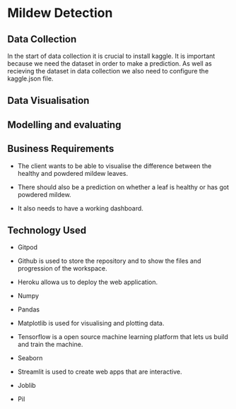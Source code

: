 # Mildew Detection

## Data Collection

In the start of data collection it is crucial to install kaggle. It is important because we need the dataset in order to make a prediction. As well as recieving the dataset in data collection we also need to configure the kaggle.json file.

## Data Visualisation

## Modelling and evaluating

## Business Requirements

- The client wants to be able to visualise the difference between the healthy and powdered mildew leaves.

- There should also be a prediction on whether a leaf is healthy or has got powdered mildew.

- It also needs to have a working dashboard.

## Technology Used

- Gitpod

- Github is used to store the repository and to show the files and progression of the workspace.

- Heroku allowa us to deploy the web application.

- Numpy

- Pandas

- Matplotlib is used for visualising and plotting data.

- Tensorflow is a open source machine learning platform that lets us build and train the machine.

- Seaborn

- Streamlit is used to create web apps that are interactive.

- Joblib

- Pil